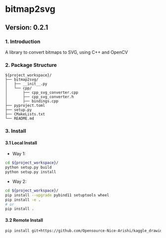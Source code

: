 # bitmap2svg
## Version: 0.2.1
### 1. Introduction
A library to convert bitmaps to SVG, using C++ and OpenCV
### 2. Package Structure
```
${project_workspace}/
├── bitmap2svg/
│   ├── __init__.py
│   └── cpp/
│       ├── cpp_svg_converter.cpp
│       ├── cpp_svg_converter.h
│       ├── bindings.cpp
├── pyproject.toml
├── setup.py
├── CMakeLists.txt
└── README.md               
```
### 3. Install
#### 3.1 Local Install
* Way 1:

```bash
cd ${project_workspace}/
python setup.py build
python setup.py install
```
* Way 2:

```bash
cd ${project_workspace}/
pip install --upgrade pybind11 setuptools wheel
pip install -e .
# or
pip install .
```
#### 3.2 Remote Install
```bash
pip install git+https://github.com/Opensource-Nice-Arishi/kaggle_drawing_with_LLMs.git@v0.2.1-bitmap2svg

```